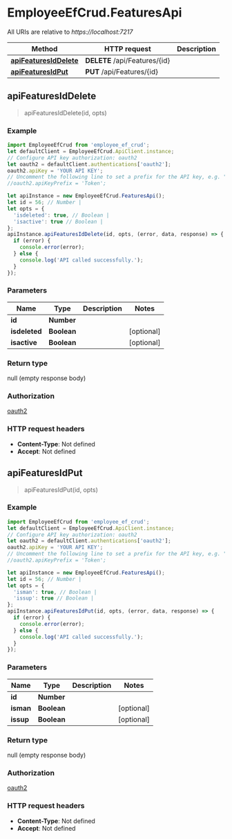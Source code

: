 # EmployeeEfCrud.FeaturesApi

All URIs are relative to *https://localhost:7217*

Method | HTTP request | Description
------------- | ------------- | -------------
[**apiFeaturesIdDelete**](FeaturesApi.md#apiFeaturesIdDelete) | **DELETE** /api/Features/{id} | 
[**apiFeaturesIdPut**](FeaturesApi.md#apiFeaturesIdPut) | **PUT** /api/Features/{id} | 



## apiFeaturesIdDelete

> apiFeaturesIdDelete(id, opts)



### Example

```javascript
import EmployeeEfCrud from 'employee_ef_crud';
let defaultClient = EmployeeEfCrud.ApiClient.instance;
// Configure API key authorization: oauth2
let oauth2 = defaultClient.authentications['oauth2'];
oauth2.apiKey = 'YOUR API KEY';
// Uncomment the following line to set a prefix for the API key, e.g. "Token" (defaults to null)
//oauth2.apiKeyPrefix = 'Token';

let apiInstance = new EmployeeEfCrud.FeaturesApi();
let id = 56; // Number | 
let opts = {
  'isdeleted': true, // Boolean | 
  'isactive': true // Boolean | 
};
apiInstance.apiFeaturesIdDelete(id, opts, (error, data, response) => {
  if (error) {
    console.error(error);
  } else {
    console.log('API called successfully.');
  }
});
```

### Parameters


Name | Type | Description  | Notes
------------- | ------------- | ------------- | -------------
 **id** | **Number**|  | 
 **isdeleted** | **Boolean**|  | [optional] 
 **isactive** | **Boolean**|  | [optional] 

### Return type

null (empty response body)

### Authorization

[oauth2](../README.md#oauth2)

### HTTP request headers

- **Content-Type**: Not defined
- **Accept**: Not defined


## apiFeaturesIdPut

> apiFeaturesIdPut(id, opts)



### Example

```javascript
import EmployeeEfCrud from 'employee_ef_crud';
let defaultClient = EmployeeEfCrud.ApiClient.instance;
// Configure API key authorization: oauth2
let oauth2 = defaultClient.authentications['oauth2'];
oauth2.apiKey = 'YOUR API KEY';
// Uncomment the following line to set a prefix for the API key, e.g. "Token" (defaults to null)
//oauth2.apiKeyPrefix = 'Token';

let apiInstance = new EmployeeEfCrud.FeaturesApi();
let id = 56; // Number | 
let opts = {
  'isman': true, // Boolean | 
  'issup': true // Boolean | 
};
apiInstance.apiFeaturesIdPut(id, opts, (error, data, response) => {
  if (error) {
    console.error(error);
  } else {
    console.log('API called successfully.');
  }
});
```

### Parameters


Name | Type | Description  | Notes
------------- | ------------- | ------------- | -------------
 **id** | **Number**|  | 
 **isman** | **Boolean**|  | [optional] 
 **issup** | **Boolean**|  | [optional] 

### Return type

null (empty response body)

### Authorization

[oauth2](../README.md#oauth2)

### HTTP request headers

- **Content-Type**: Not defined
- **Accept**: Not defined


